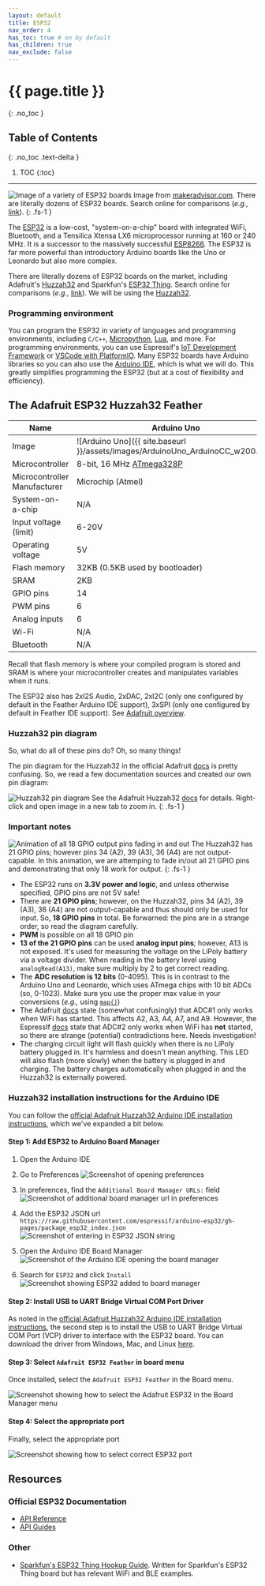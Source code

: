 ```yaml
---
layout: default
title: ESP32
nav_order: 4
has_toc: true # on by default
has_children: true
nav_exclude: false
---
```

# {{ page.title }}
{: .no_toc }

## Table of Contents
{: .no_toc .text-delta }

1. TOC
{:toc}
---

<!-- Content TODOs:
1. Make blink example
2. Make fade example. Show PWM
3. Make touch sensor example?
4. Show off WiFi? And/or bluetooth?
5.  -->

![Image of a variety of ESP32 boards](assets/images/ESP32Boards_MakerAdvisor.png)
Image from [makeradvisor.com](https://makeradvisor.com/esp32-development-boards-review-comparison/). There are literally dozens of ESP32 boards. Search online for comparisons (*e.g.,* [link](https://makeradvisor.com/esp32-development-boards-review-comparison/)).
{: .fs-1 } 

The [ESP32](https://en.wikipedia.org/wiki/ESP32) is a low-cost, "system-on-a-chip" board with integrated WiFi, Bluetooth, and a Tensilica Xtensa LX6 microprocessor running at 160 or 240 MHz. It is a successor to the massively successful [ESP8266](https://en.wikipedia.org/wiki/ESP8266). The ESP32 is far more powerful than introductory Arduino boards like the Uno or Leonardo but also more complex.

There are literally dozens of ESP32 boards on the market, including Adafruit's [Huzzah32](https://www.adafruit.com/product/3405) and Sparkfun's [ESP32 Thing](https://www.sparkfun.com/products/13907). Search online for comparisons (*e.g.,* [link](https://makeradvisor.com/esp32-development-boards-review-comparison/)). We will be using the [Huzzah32](https://www.adafruit.com/product/3405).

### Programming environment

You can program the ESP32 in variety of languages and programming environments, including `C/C++`, [Micropython](https://github.com/pvanallen/esp32-getstarted), [Lua](https://nodemcu.readthedocs.io/en/dev-esp32/), and more. For programming environments, you can use Espressif's [IoT Development Framework](https://docs.espressif.com/projects/esp-idf/en/latest/esp32/) or [VSCode with PlatformIO](https://docs.platformio.org/en/latest/tutorials/espressif32/arduino_debugging_unit_testing.html). Many ESP32 boards have Arduino libraries so you can also use the [Arduino IDE](https://www.arduino.cc/en/main/software), which is what we will do. This greatly simplifies programming the ESP32 (but at a cost of flexibility and efficiency).

## The Adafruit ESP32 Huzzah32 Feather

| Name | Arduino Uno | Huzzah32 |
| ---- | ----------- | -------- |
| Image | ![Arduino Uno]({{ site.baseurl }}/assets/images/ArduinoUno_ArduinoCC_w200.png) | ![ESP32 Huzzah32]({{ site.baseurl }}/assets/images/ESP32Huzzah32_Adafruit_w200.png) |
| Microcontroller | 8-bit, 16 MHz [ATmega328P](https://www.microchip.com/wwwproducts/en/ATmega328) | 32-bit, 240 MHz dual core Tensilica LX6 |
| Microcontroller Manufacturer | Microchip (Atmel) | Espressif |
| System-on-a-chip | N/A | [ESP32](https://www.espressif.com/sites/default/files/documentation/esp32_datasheet_en.pdf) |
| Input voltage (limit) | 6-20V | 7-12V |
| Operating voltage | 5V | 3.3V |
| Flash memory | 32KB (0.5KB used by bootloader) | 4MB |
| SRAM | 2KB | 520KB |
| GPIO pins | 14 | 21 |
| PWM pins | 6 | All |
| Analog inputs | 6 | 13 |
| Wi-Fi | N/A | 802.11b/g/n HT40 Wi-Fi transceiver |
| Bluetooth | N/A | Dual mode (classic and BLE) |

Recall that flash memory is where your compiled program is stored and SRAM is where your microcontroller creates and manipulates variables when it runs.

The ESP32 also has 2xI2S Audio, 2xDAC, 2xI2C (only one configured by default in the Feather Arduino IDE support), 3xSPI (only one configured by default in Feather IDE support). See [Adafruit overview](https://learn.adafruit.com/adafruit-huzzah32-esp32-feather/overview).

### Huzzah32 pin diagram

So, what do all of these pins do? Oh, so many things!

The pin diagram for the Huzzah32 in the official Adafruit [docs](https://learn.adafruit.com/adafruit-huzzah32-esp32-feather/pinouts) is pretty confusing. So, we read a few documentation sources and created our own pin diagram:

![Huzzah32 pin diagram](assets/images/AdafruitHuzzah32PinDiagram.png)
See the Adafruit Huzzah32 [docs](https://learn.adafruit.com/adafruit-huzzah32-esp32-feather/pinouts) for details. Right-click and open image in a new tab to zoom in.
{: .fs-1 } 

### Important notes

![Animation of all 18 GPIO output pins fading in and out](assets/movies/Huzzah32_GPIOFadeTestAllPinsSimultaneously-Optimized3.gif)
The Huzzah32 has 21 GPIO pins; however pins 34 (A2), 39 (A3), 36 (A4) are not output-capable. In this animation, we are attemping to fade in/out all 21 GPIO pins and demonstrating that only 18 work for output.
{: .fs-1 } 

- The ESP32 runs on **3.3V power and logic**, and unless otherwise specified, GPIO pins are not 5V safe!
- There are **21 GPIO pins**; however, on the Huzzah32, pins 34 (A2), 39 (A3), 36 (A4) are not output-capable and thus should only be used for input. So, **18 GPIO pins** in total. Be forwarned: the pins are in a strange order, so read the diagram carefully.
- **PWM** is possible on all 18 GPIO pin
- **13 of the 21 GPIO pins** can be used **analog input pins**; however, A13 is not exposed. It's used for measuring the voltage on the LiPoly battery via a voltage divider. When reading in the battery level using `analogRead(A13)`, make sure multiply by 2 to get correct reading.
- The **ADC resolution is 12 bits** (0-4095). This is in contrast to the Arduino Uno and Leonardo, which uses ATmega chips with 10 bit ADCs (so, 0-1023). Make sure you use the proper max value in your conversions (*e.g.,* using [`map()`](https://www.arduino.cc/reference/en/language/functions/math/map/))
- The Adafruit [docs](https://learn.adafruit.com/adafruit-huzzah32-esp32-feather/pinouts) state (somewhat confusingly) that ADC#1 only works when WiFi has started. This affects A2, A3, A4, A7, and A9. However, the EspressIf [docs](https://docs.espressif.com/projects/esp-idf/en/latest/esp32/api-reference/peripherals/adc.html) state that ADC#2 only works when WiFi has **not** started, so there are strange (potential) contradictions here. Needs investigation!
- The charging circuit light will flash quickly when there is no LiPoly battery plugged in. It's harmless and doesn't mean anything. This LED will also flash (more slowly) when the battery is plugged in and charging. The battery charges automatically when plugged in and the Huzzah32 is externally powered.

<!-- ![ESP32 Huzzah32 pin diagram from Zerynth]({{ site.baseurl }}/assets/images/adafruithuzzah32pin_zerynth.jpg)
Pin diagram from [Zerynth](https://docs.zerynth.com/latest/official/board.zerynth.adafruit_huzzah32/docs/index.html). ICU stands for [Input Capture Unit](https://docs.zerynth.com/official/core.zerynth.stdlib/r2.0.9/icu.html).
{: .fs-1 }  -->

<!-- Another helpful pin diagram: https://people.eecs.berkeley.edu/~boser/courses/49_sp_2019/N_gpio.html#_pin_diagram -->


### Huzzah32 installation instructions for the Arduino IDE

You can follow the [official Adafruit Huzzah32 Arduino IDE installation instructions](https://learn.adafruit.com/adafruit-huzzah32-esp32-feather/using-with-arduino-ide), which we've expanded a bit below.

#### Step 1: Add ESP32 to Arduino Board Manager

1. Open the Arduino IDE

2. Go to Preferences
![Screenshot of opening preferences](assets/images/ArduinoIDE_OpenPreferences.png)

3. In preferences, find the `Additional Board Manager URLs:` field 
![Screenshot of additional board manager url in preferences](assets/images/ArduinoIDE_EnterAdditionalBoardManagerJSON.png)

4. Add the ESP32 JSON url `https://raw.githubusercontent.com/espressif/arduino-esp32/gh-pages/package_esp32_index.json`
![Screenshot of entering in ESP32 JSON string](assets/images/ArduinoIDE_EnteringESP32JsonString.png)

5. Open the Arduino IDE Board Manager
![Screenshot of the Arduino IDE opening the board manager](assets/images/ArduinoIDE_OpenBoardManager.png)

6. Search for `ESP32` and click `Install`
![Screenshot showing ESP32 added to board manager](assets/images/ArduinoIDE_ESP32AddedInBoardManager.png)

#### Step 2: Install USB to UART Bridge Virtual COM Port Driver

As noted in the [official Adafruit Huzzah32 Arduino IDE installation instructions](https://learn.adafruit.com/adafruit-huzzah32-esp32-feather/using-with-arduino-ide), the second step is to install the USB to UART Bridge Virtual COM Port (VCP) driver to interface with the ESP32 board. You can download the driver from Windows, Mac, and Linux [here](https://www.silabs.com/products/development-tools/software/usb-to-uart-bridge-vcp-drivers).

#### Step 3: Select `Adafruit ESP32 Feather` in board menu

Once installed, select the `Adafruit ESP32 Feather` in the Board menu.

![Screenshot showing how to select the Adafruit ESP32 in the Board Manager menu](assets/images/ArduinoIDE_SelectAdafruitESP32Board.png)

#### Step 4: Select the appropriate port

Finally, select the appropriate port

![Screenshot showing how to select correct ESP32 port](assets/images/ArduinoIDE_SelectESP32Port.png)

## Resources

### Official ESP32 Documentation
- [API Reference](https://docs.espressif.com/projects/esp-idf/en/latest/esp32/api-reference/index.html)
- [API Guides](https://docs.espressif.com/projects/esp-idf/en/latest/esp32/api-guides/index.html)

### Other
- [Sparkfun's ESP32 Thing Hookup Guide](https://learn.sparkfun.com/tutorials/esp32-thing-hookup-guide/all). Written for Sparkfun's ESP32 Thing board but has relevant WiFi and BLE examples.

<!-- ## Application ideas
- Connect to WiFi, get the time, print out on OLED. Create a clock?
- Connect to WiFi, download Covid-19 stats, print out on display
- Evidently ESP32 may support Serial.printf? [See link](https://arduino.stackexchange.com/a/53751).

### Sound / VUMeters

- [Using the ESP32's built-in DAC](https://www.reddit.com/r/esp32/comments/bid08m/finally_got_audio_sampling_via_dma_with_no_cpu/)?
- [Streaming music with I2S](https://www.reddit.com/r/esp32/comments/dluvgl/streaming_web_radio_to_esp32_playing_it_using_the/)

### Platform IO for VSCode

- https://docs.platformio.org/en/latest/integration/ide/visualstudio.html
- https://maker.pro/arduino/tutorial/how-to-use-platformio-in-visual-studio-code-to-program-arduino -->

